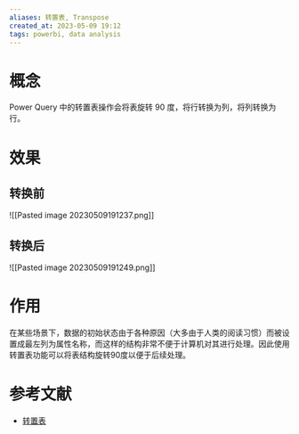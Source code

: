 ```yaml
---
aliases: 转置表, Transpose
created_at: 2023-05-09 19:12
tags: powerbi, data analysis
---
```


# 概念

Power Query 中的转置表操作会将表旋转 90 度，将行转换为列，将列转换为行。

# 效果

## 转换前
![[Pasted image 20230509191237.png]]

## 转换后
![[Pasted image 20230509191249.png]]

# 作用

在某些场景下，数据的初始状态由于各种原因（大多由于人类的阅读习惯）而被设置成最左列为属性名称，而这样的结构非常不便于计算机对其进行处理。因此使用转置表功能可以将表结构旋转90度以便于后续处理。


# 参考文献

-   [转置表](https://learn.microsoft.com/zh-cn/power-query/transpose-table)
